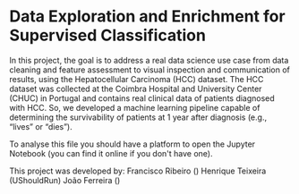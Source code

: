 # Data Exploration and Enrichment for Supervised Classification
In this project, the goal is to address a real data science use case from data cleaning and feature assessment to 
visual inspection and communication of results, using the Hepatocellular Carcinoma (HCC) dataset. The HCC 
dataset was collected at the Coimbra Hospital and University Center (CHUC) in Portugal and contains real 
clinical data of patients diagnosed with HCC. So, we developed a machine learning 
pipeline capable of determining the survivability of patients at 1 year after diagnosis (e.g., “lives” or “dies”).

To analyse this file you should have a platform to open the Jupyter Notebook (you can find it online if you don't have one).

This project was developed by:
Francisco Ribeiro ()
Henrique Teixeira (UShouldRun)
João Ferreira ()
